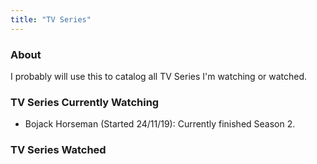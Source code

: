 ```yaml
---
title: "TV Series"
---
```


### About

I probably will use this to catalog all TV Series I'm watching or watched.

### TV Series Currently Watching

- Bojack Horseman (Started 24/11/19): Currently finished Season 2.

### TV Series Watched

